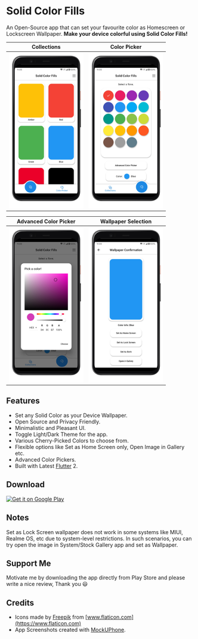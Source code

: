 Solid Color Fills
======

An Open-Source app that can set your favourite color as Homescreen or Lockscreen Wallpaper. **Make your device colorful using Solid Color Fills!**



|                                         Collections                                          |                                       Color Picker                                       |
| :------------------------------------------------------------------------------------------: | :--------------------------------------------------------------------------------------: |
| <img src="assets/screenshots/Collections.png" alt="Image of Color Collections" width="200"/> | <img src="assets/screenshots/Color_Picker.png" alt="Image of Color Picker" width="200"/> |

|                                          Advanced Color Picker                                          |                                      Wallpaper Selection                                       |
| :-----------------------------------------------------------------------------------------------------: | :--------------------------------------------------------------------------------------------: |
| <img src="assets/screenshots/Adv_Color_Picker.png" alt="Advanced Color Picker Screenshot" width="200"/> | <img src="assets/screenshots/Set_Wallpaper.png" alt="Wallpaper Selection Window" width="200"/> |


Features
------
* Set any Solid Color as your Device Wallpaper.
* Open Source and Privacy Friendly.
* Minimalistic and Pleasant UI.
* Toggle Light/Dark Theme for the app.
* Various Cherry-Picked Colors to choose from.
* Flexible options like Set as Home Screen only, Open Image in Gallery etc.
* Advanced Color Pickers.
* Built with Latest [Flutter](https://flutter.dev) 2.


Download
------
<a href='https://play.google.com/store/apps/details?id=com.makeshtech.solid_color_fills&pcampaignid=pcampaignidMKT-Other-global-all-co-prtnr-py-PartBadge-Mar2515-1'><img alt='Get it on Google Play' src='https://play.google.com/intl/en_us/badges/static/images/badges/en_badge_web_generic.png' height="100"/></a>


Notes
------
Set as Lock Screen wallpaper does not work in some systems like MIUI, Realme OS, etc due to system-level restrictions. In such scenarios, you can try open the image in System/Stock Gallery app and set as Wallpaper.


Support Me
------
Motivate me by downloading the app directly from Play Store and please write a nice review, Thank you 😃


Credits
------
* Icons made by [Freepik](https://www.freepik.com) from [www.flaticon.com](https://www.flaticon.com)
* App Screenshots created with [MockUPhone](https://mockuphone.com).
